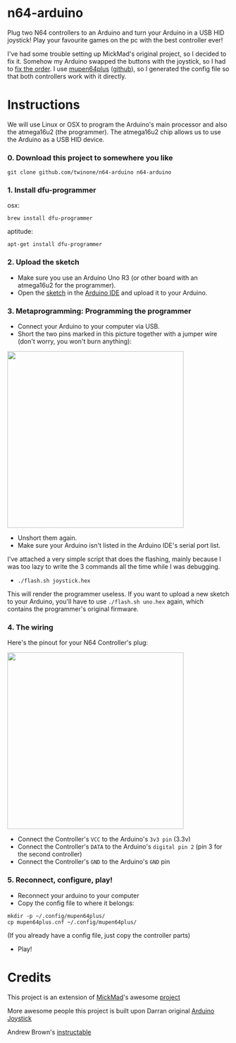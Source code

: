 # n64-arduino
Plug two N64 controllers to an Arduino and turn your Arduino in a USB HID joystick! Play your favourite games on the pc with the best controller ever!

I've had some trouble setting up MickMad's original project, so I decided to fix it. Somehow my Arduino swapped the buttons with the joystick, so I had to [fix the order](https://github.com/twinone/n64-arduino/commit/7aa0165292885c81427e76dc71b11373e79d2d90).
I use [mupen64plus](http://www.mupen64plus.org/) ([github](https://github.com/mupen64plus)), so I generated the config file so that both controllers work with it directly.

# Instructions

We will use Linux or OSX to program the Arduino's main processor and also the atmega16u2 (the programmer). The atmega16u2 chip allows us to use the Arduino as a USB HID device.

### 0. Download this project to somewhere you like

`git clone github.com/twinone/n64-arduino n64-arduino`

### 1. Install dfu-programmer

osx:

`brew install dfu-programmer`

aptitude:

`apt-get install dfu-programmer`

### 2. Upload the sketch
* Make sure you use an Arduino Uno R3 (or other board with an atmega16u2 for the programmer).
* Open the [sketch](https://github.com/twinone/n64-arduino/blob/master/N64-To-USB/N64_To_USB/N64_To_USB.ino) in the [Arduino IDE](https://www.arduino.cc/en/Main/Software) and upload it to your Arduino.

### 3. Metaprogramming: Programming the programmer

* Connect your Arduino to your computer via USB.
* Short the two pins marked in this picture together with a jumper wire (don't worry, you won't burn anything):
<img width=400 src="https://www.arduino.cc/en/uploads/Hacking/Uno-front-DFU-reset.png">

* Unshort them again.
* Make sure your Arduino isn't listed in the Arduino IDE's serial port list.

I've attached a very simple script that does the flashing, mainly because I was too lazy to write the 3 commands all the time while I was debugging.

* `./flash.sh joystick.hex`

This will render the programmer useless. If you want to upload a new sketch to your Arduino, you'll have to use `./flash.sh uno.hex` again, which contains the programmer's original firmware.

### 4. The wiring

Here's the pinout for your N64 Controller's plug:

<img width=400 src="http://www.pieter-jan.com/images/N64_Controller/Connector.JPG">

* Connect the Controller's `VCC` to the Arduino's `3v3 pin` (3.3v)
* Connect the Controller's `DATA` to the Arduino's `digital pin 2` (pin 3 for the second controller)
* Connect the Controller's `GND` to the Arduino's `GND` pin

### 5. Reconnect, configure, play!

* Reconnect your arduino to your computer
* Copy the config file to where it belongs:
```
mkdir -p ~/.config/mupen64plus/
cp mupen64plus.cnf ~/.config/mupen64plus/
```
(If you already have a config file, just copy the controller parts)

* Play!


# Credits
This project is an extension of [MickMad](https://github.com/MickMad)'s awesome [project](https://github.com/MickMad/N64-To-USB)

More awesome people this project is built upon
Darran original [Arduino Joystick](http://hunt.net.nz/users/darran/weblog/a3599/Arduino_UNO_Joystick_HID_firmware.html)

Andrew Brown's [instructable](http://www.instructables.com/id/Use-an-Arduino-with-an-N64-controller/)
